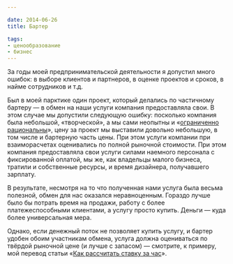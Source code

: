```yaml
---

date: 2014-06-26
title: Бартер

tags:
- ценообразование
- бизнес
---
```


За годы моей предпринимательской деятельности я допустил много ошибок: в выборе клиентов и партнеров, в оценке проектов и сроков, в найме сотрудников и т.д. 

Был в моей парктике один проект, который делались по частичному бартеру — в обмен на наши услуги компания предоставляла свои. В этом случае мы допустили следующую ошибку: посколько компания была небольшой, «творческой», а мы сами неопытны и «[ограниченно рациональны](http://ru.wikipedia.org/wiki/%D0%9E%D0%B3%D1%80%D0%B0%D0%BD%D0%B8%D1%87%D0%B5%D0%BD%D0%BD%D0%B0%D1%8F_%D1%80%D0%B0%D1%86%D0%B8%D0%BE%D0%BD%D0%B0%D0%BB%D1%8C%D0%BD%D0%BE%D1%81%D1%82%D1%8C)», цену за проект мы выставили довольно небольшую, в том числе и бартерную часть цены. При этом услуги компании при взаиморасчетах оценивались по полной рыночной стоимости. При этом компания предоставляла свои услуги силами наемного персонала с фиксированной оплатой, мы же, как владельцы малого бизнеса, тратили и собственные ресурсы, и время дизайнера, получавшего зарплату. 

В результате, несмотря на то что полученная нами услуга была весьма полезной, обмен  для нас оказался неравноценным. Гораздо лучше было бы потрать время на продажи, работу с более платежеспособными клиентами, а услугу просто купить. Деньги — куда более универсальная мера. 

Однако, если денежный поток не позволяет купить услугу, и бартер удобен обоим участникам обмена, услуга должна оцениваться по твёрдой рыночной цене (и лучше с запасом) — смотрите, к примеру, мой перевод статьи «[Как рассчитать ставку за час](https://glebkalinin.com/how-to-calculate-an-hourly-rate)».

